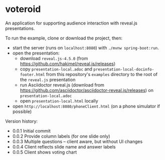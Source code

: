 # voteroid

An application for supporting audience interaction with reveal.js presentations.

To run the example, clone or download the project, then:
- start the server (runs on `localhost:8080`) with `./mvnw spring-boot:run`.
- open the presentation: 
    - download `reveal.js-4.5.0` (from https://github.com/hakimel/reveal.js/releases) 
    - copy `presentation-local.adoc` and `presentation-local-docinfo-footer.html` from this repository's `examples` directory to the root of the `reveal.js` presentation
    - run Asciidoctor reveal.js (download from https://github.com/asciidoctor/asciidoctor-reveal.js/releases) on  `presentation-local.adoc` 
    - open `presentation-local.html` locally
- open `http://localhost:8080/phoneClient.html` (on a phone simulator if possible)

Version history:
- 0.0.1 Initial commit
- 0.0.2 Provide column labels (for one slide only)
- 0.0.3 Multiple questions – client aware, but without UI changes
- 0.0.4 Client reflects slide name and answer labels
- 0.0.5 Client shows voting chart